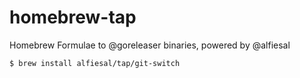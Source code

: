# homebrew-tap
Homebrew Formulae to @goreleaser binaries, powered by @alfiesal

```bash
$ brew install alfiesal/tap/git-switch
```
